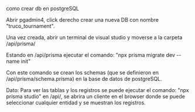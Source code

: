 como crear db en postgreSQL

Abrir pgadmin4, click derecho crear una nueva DB con nombre "truco_tournament".

Una vez creada, abrir un terminal de visual studio y moverse a la carpeta /api/prisma/

Estando en /api/prisma ejecutar el comando: "npx prisma migrate dev --name init"

Con este comando se crean los schemas (que se definieron en /api/prisma/schema.prisma) en la base de datos de postgreSQL.

Dato: Para ver las tablas y los registros se puede ejecutar el comando: "npx prisma studio" en /api/, se abrira un cliente en el browser donde se puede seleccionar cualquier entidad y se muestran los registros.




